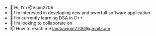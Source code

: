 - 👋 Hi, I’m @Vipin2706
- 👀 I’m interested in developing new and pwerfull software application.
- 🌱 I’m currently learning DSA in C++
- 💞️ I’m looking to collaborate on 
- 📫 How to reach me lambavipin2706@gmail.com

<!---
Vipin2706/Vipin2706 is a ✨ special ✨ repository because its `README.md` (this file) appears on your GitHub profile.
You can click the Preview link to take a look at your changes.
--->
